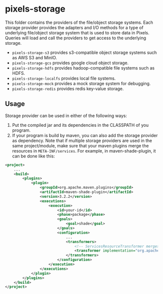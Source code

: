 # pixels-storage

This folder contains the providers of the file/object storage systems.
Each storage provider provides the adapters and I/O methods for a type of underlying
file/object storage system that is used to store data in Pixels.
Queries will load and call the providers to get access to the underlying storage.
- `pixels-storage-s3` provides s3-compatible object storage systems such as AWS S3 and MinIO.
- `pixels-storage-gcs` provides google cloud object storage.
- `pixels-storage-hdfs` provides hadoop-compatible file systems such as HDFS.
- `pixels-storage-localfs` provides local file systems.
- `pixels-storage-mock` provides a mock storage system for debugging.
- `pixels-storage-redis` provides redis key-value storage.

## Usage
Storage provider can be used in either of the following ways:
1. Put the compiled jar and its dependencies in the CLASSPATH of you program.
2. If your program is build by maven, you can also add the storage provider as dependency.
Note that if multiple storage providers are used in the same project/module, make sure that your maven plugins
merge the resources in `META-INF/services`. For example, in maven-shade-plugin, it can be done like this:
```xml
<project>
    ...
    <build>
        <plugins>
            <plugin>
                <groupId>org.apache.maven.plugins</groupId>
                <artifactId>maven-shade-plugin</artifactId>
                <version>3.2.2</version>
                <executions>
                    <execution>
                        <id>your-id</id>
                        <phase>package</phase>
                        <goals>
                            <goal>shade</goal>
                        </goals>
                        <configuration>
                            ...
                            <transformers>
                                <!-- ServicesResourceTransformer merges the resources in META-INF/services -->
                                <transformer implementation="org.apache.maven.plugins.shade.resource.ServicesResourceTransformer"/>
                            </transformers>
                        </configuration>
                    </execution>
                </executions>
            </plugin>
        </plugins>
    </build>
</project>
```
